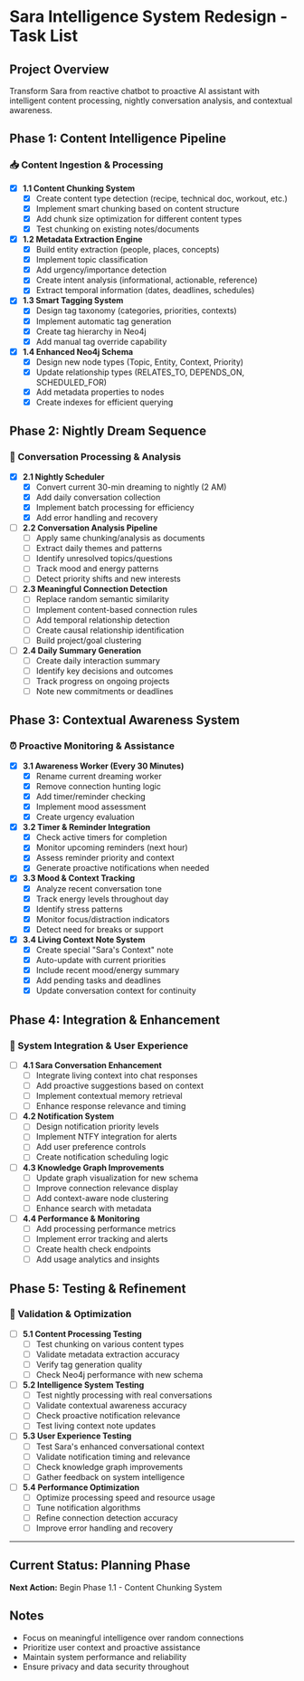 # Sara Intelligence System Redesign - Task List

## Project Overview
Transform Sara from reactive chatbot to proactive AI assistant with intelligent content processing, nightly conversation analysis, and contextual awareness.

## Phase 1: Content Intelligence Pipeline
### 📥 Content Ingestion & Processing

- [x] **1.1 Content Chunking System**
  - [x] Create content type detection (recipe, technical doc, workout, etc.)
  - [x] Implement smart chunking based on content structure
  - [x] Add chunk size optimization for different content types
  - [x] Test chunking on existing notes/documents

- [x] **1.2 Metadata Extraction Engine**
  - [x] Build entity extraction (people, places, concepts)
  - [x] Implement topic classification  
  - [x] Add urgency/importance detection
  - [x] Create intent analysis (informational, actionable, reference)
  - [x] Extract temporal information (dates, deadlines, schedules)

- [x] **1.3 Smart Tagging System**
  - [x] Design tag taxonomy (categories, priorities, contexts)
  - [x] Implement automatic tag generation
  - [x] Create tag hierarchy in Neo4j
  - [x] Add manual tag override capability

- [x] **1.4 Enhanced Neo4j Schema**
  - [x] Design new node types (Topic, Entity, Context, Priority)
  - [x] Update relationship types (RELATES_TO, DEPENDS_ON, SCHEDULED_FOR)
  - [x] Add metadata properties to nodes
  - [x] Create indexes for efficient querying

## Phase 2: Nightly Dream Sequence
### 🌙 Conversation Processing & Analysis

- [x] **2.1 Nightly Scheduler**
  - [x] Convert current 30-min dreaming to nightly (2 AM)
  - [x] Add daily conversation collection
  - [x] Implement batch processing for efficiency
  - [x] Add error handling and recovery

- [ ] **2.2 Conversation Analysis Pipeline**
  - [ ] Apply same chunking/analysis as documents
  - [ ] Extract daily themes and patterns
  - [ ] Identify unresolved topics/questions
  - [ ] Track mood and energy patterns
  - [ ] Detect priority shifts and new interests

- [ ] **2.3 Meaningful Connection Detection**
  - [ ] Replace random semantic similarity
  - [ ] Implement content-based connection rules
  - [ ] Add temporal relationship detection
  - [ ] Create causal relationship identification
  - [ ] Build project/goal clustering

- [ ] **2.4 Daily Summary Generation**
  - [ ] Create daily interaction summary
  - [ ] Identify key decisions and outcomes
  - [ ] Track progress on ongoing projects
  - [ ] Note new commitments or deadlines

## Phase 3: Contextual Awareness System  
### ⏰ Proactive Monitoring & Assistance

- [x] **3.1 Awareness Worker (Every 30 Minutes)**
  - [x] Rename current dreaming worker
  - [x] Remove connection hunting logic
  - [x] Add timer/reminder checking
  - [x] Implement mood assessment
  - [x] Create urgency evaluation

- [x] **3.2 Timer & Reminder Integration**
  - [x] Check active timers for completion
  - [x] Monitor upcoming reminders (next hour)
  - [x] Assess reminder priority and context
  - [x] Generate proactive notifications when needed

- [x] **3.3 Mood & Context Tracking**
  - [x] Analyze recent conversation tone
  - [x] Track energy levels throughout day
  - [x] Identify stress patterns
  - [x] Monitor focus/distraction indicators
  - [x] Detect need for breaks or support

- [x] **3.4 Living Context Note System**
  - [x] Create special "Sara's Context" note
  - [x] Auto-update with current priorities
  - [x] Include recent mood/energy summary
  - [x] Add pending tasks and deadlines
  - [x] Update conversation context for continuity

## Phase 4: Integration & Enhancement
### 🔄 System Integration & User Experience

- [ ] **4.1 Sara Conversation Enhancement**
  - [ ] Integrate living context into chat responses
  - [ ] Add proactive suggestions based on context
  - [ ] Implement contextual memory retrieval
  - [ ] Enhance response relevance and timing

- [ ] **4.2 Notification System**
  - [ ] Design notification priority levels
  - [ ] Implement NTFY integration for alerts
  - [ ] Add user preference controls
  - [ ] Create notification scheduling logic

- [ ] **4.3 Knowledge Graph Improvements**
  - [ ] Update graph visualization for new schema
  - [ ] Improve connection relevance display
  - [ ] Add context-aware node clustering
  - [ ] Enhance search with metadata

- [ ] **4.4 Performance & Monitoring**
  - [ ] Add processing performance metrics
  - [ ] Implement error tracking and alerts
  - [ ] Create health check endpoints
  - [ ] Add usage analytics and insights

## Phase 5: Testing & Refinement
### 🧪 Validation & Optimization

- [ ] **5.1 Content Processing Testing**
  - [ ] Test chunking on various content types
  - [ ] Validate metadata extraction accuracy
  - [ ] Verify tag generation quality
  - [ ] Check Neo4j performance with new schema

- [ ] **5.2 Intelligence System Testing**
  - [ ] Test nightly processing with real conversations
  - [ ] Validate contextual awareness accuracy
  - [ ] Check proactive notification relevance
  - [ ] Test living context note updates

- [ ] **5.3 User Experience Testing**
  - [ ] Test Sara's enhanced conversational context
  - [ ] Validate notification timing and relevance
  - [ ] Check knowledge graph improvements
  - [ ] Gather feedback on system intelligence

- [ ] **5.4 Performance Optimization**
  - [ ] Optimize processing speed and resource usage
  - [ ] Tune notification algorithms
  - [ ] Refine connection detection accuracy
  - [ ] Improve error handling and recovery

---

## Current Status: Planning Phase
**Next Action:** Begin Phase 1.1 - Content Chunking System

## Notes
- Focus on meaningful intelligence over random connections
- Prioritize user context and proactive assistance
- Maintain system performance and reliability
- Ensure privacy and data security throughout